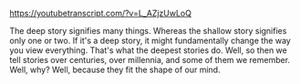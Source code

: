 https://youtubetranscript.com/?v=L_AZjzUwLoQ

 The deep story signifies many things. Whereas the shallow story signifies only one or two. If it's a deep story, it might fundamentally change the way you view everything. That's what the deepest stories do. Well, so then we tell stories over centuries, over millennia, and some of them we remember. Well, why? Well, because they fit the shape of our mind.